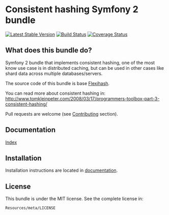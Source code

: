 Consistent hashing Symfony 2 bundle
=============================

[![Latest Stable Version](https://poser.pugx.org/eso/chashing-bundle/v/stable.png)](https://packagist.org/packages/eso/chashing-bundle)
[![Build Status](https://api.travis-ci.org/entering/chashing-bundle.png?branch=master)](https://travis-ci.org/entering/chashing-bundle)
[![Coverage Status](https://coveralls.io/repos/github/entering/chashing-bundle/badge.svg?branch=master)](https://coveralls.io/github/entering/chashing-bundle?branch=master)

What does this bundle do?
------------

Symfony 2 bundle that implements consistent hashing, one of the most know use case is in distributed caching, but can be used in other cases like shard data across multiple databases/servers.

The source code of this bundle is base [Flexihash](https://github.com/pda/flexihash/).

You can read more about consistent hashing in: http://www.tomkleinpeter.com/2008/03/17/programmers-toolbox-part-3-consistent-hashing/

Pull requests are welcome (see [Contributing](https://github.com/entering/chashing-bundle/blob/master/Resources/doc/contributing.md) section).

Documentation
------------

[Index](https://github.com/entering/chashing-bundle/blob/master/Resources/doc/index.md)

Installation
------------

Installation instructions are located in [documentation](https://github.com/entering/chashing-bundle/blob/master/Resources/doc/installation.md).

License
------------

This bundle is under the MIT license. See the complete license in:

```
Resources/meta/LICENSE
```
